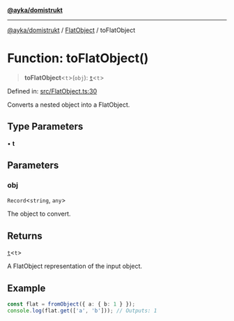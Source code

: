 [**@ayka/domistrukt**](../../../README.md)

***

[@ayka/domistrukt](../../../globals.md) / [FlatObject](../README.md) / toFlatObject

# Function: toFlatObject()

> **toFlatObject**\<`t`\>(`obj`): [`t`](../classes/t.md)\<`t`\>

Defined in: [src/FlatObject.ts:30](https://github.com/AndreyMork/domistrukt/blob/d336ce883f586949cec0ae80ccb1b178d7aa8196/src/FlatObject.ts#L30)

Converts a nested object into a FlatObject.

## Type Parameters

• **t**

## Parameters

### obj

`Record`\<`string`, `any`\>

The object to convert.

## Returns

[`t`](../classes/t.md)\<`t`\>

A FlatObject representation of the input object.

## Example

```ts
const flat = fromObject({ a: { b: 1 } });
console.log(flat.get(['a', 'b'])); // Outputs: 1
```
